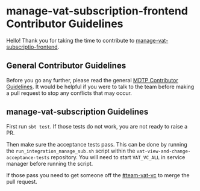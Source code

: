 # manage-vat-subscription-frontend Contributor Guidelines

Hello! Thank you for taking the time to contribute to [manage-vat-subscriptio-frontend](https://github.com/hmrc/manage-vat-subscription-frontend).

## General Contributor Guidelines

Before you go any further, please read the general [MDTP Contributor Guidelines](https://github.com/hmrc/mdtp-contributor-guidelines/blob/master/CONTRIBUTING.md).
It would be helpful if you were to talk to the team before making a pull request to stop any conflicts that may occur.

## manage-vat-subscription Guidelines

First run `sbt test`. If those tests do not work, you are not ready to raise a PR.

Then make sure the acceptance tests pass. This can be done by running the `run_integration_manage_sub.sh` script within
the `vat-view-and-change-acceptance-tests` repository. You will need to start `VAT_VC_ALL` in service manager before running the script.

If those pass you need to get someone off the [#team-vat-vc](https://hmrcdigital.slack.com/messages/team-vat-vc/) to merge the pull request.
